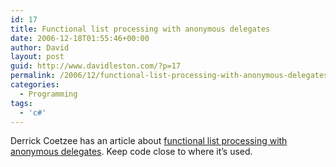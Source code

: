 ```yaml
---
id: 17
title: Functional list processing with anonymous delegates
date: 2006-12-18T01:55:46+00:00
author: David
layout: post
guid: http://www.davidleston.com/?p=17
permalink: /2006/12/functional-list-processing-with-anonymous-delegates/
categories:
  - Programming
tags:
  - 'c#'
---
```

Derrick Coetzee has an article about [functional list processing with anonymous delegates](http://blogs.msdn.com/devdev/archive/2006/06/30/652802.aspx). Keep code close to where it&#8217;s used.